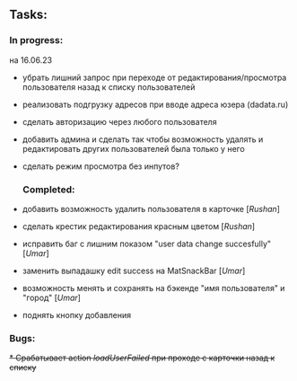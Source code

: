 ## Tasks:
  ### In progress:
на 16.06.23
  


* убрать лишний запрос при переходе от редактирования/просмотра пользователя назад к списку пользователей
* реализовать подгрузку адресов при вводе адреса юзера (dadata.ru)
* сделать авторизацию через любого пользователя
* добавить админа и сделать так чтобы возможность удалять и редактировать других пользователей была только у него


* сделать режим просмотра без инпутов?

  ### Completed:
* добавить возможность удалить пользователя в карточке [_Rushan_]
* сделать крестик редактирования красным цветом [_Rushan_]
* исправить баг с лишним показом "user data change succesfully" [_Umar_]
* заменить выпадашку edit success на MatSnackBar [_Umar_]
* возможность менять и сохранять на бэкенде "имя пользователя" и "город" [_Umar_]
* поднять кнопку добавления

### Bugs:

~~* Срабатывает action _loadUserFailed_ при проходе с карточки назад к списку~~

